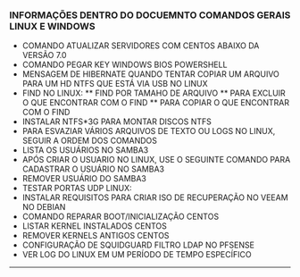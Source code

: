 ### INFORMAÇÕES DENTRO DO DOCUEMNTO COMANDOS GERAIS LINUX E WINDOWS
* COMANDO ATUALIZAR SERVIDORES COM CENTOS ABAIXO DA VERSÃO 7.0
* COMANDO PEGAR KEY WINDOWS BIOS POWERSHELL
* MENSAGEM DE HIBERNATE QUANDO TENTAR COPIAR UM ARQUIVO PARA UM HD NTFS QUE ESTÁ VIA USB NO LINUX
* FIND NO LINUX:
  ** FIND POR TAMAHO DE ARQUIVO
  ** PARA EXCLUIR O QUE ENCONTRAR COM O FIND
  ** PARA COPIAR O QUE ENCONTRAR COM O FIND
* INSTALAR NTFS*3G PARA MONTAR DISCOS NTFS
* PARA ESVAZIAR VÁRIOS ARQUIVOS DE TEXTO OU LOGS NO LINUX, SEGUIR A ORDEM DOS COMANDOS
* LISTA OS USUÁRIOS NO SAMBA3
* APÓS CRIAR O USUARIO NO LINUX, USE O SEGUINTE COMANDO PARA CADASTRAR O USUÁRIO NO SAMBA3
* REMOVER USUÁRIO DO SAMBA3
* TESTAR PORTAS UDP LINUX:
* INSTALAR REQUISITOS PARA CRIAR ISO DE RECUPERAÇÃO NO VEEAM NO DEBIAN
* COMANDO REPARAR BOOT/INICIALIZAÇÃO CENTOS
* LISTAR KERNEL INSTALADOS CENTOS
* REMOVER KERNELS ANTIGOS CENTOS
* CONFIGURAÇÃO DE SQUIDGUARD FILTRO LDAP NO PFSENSE
* VER LOG DO LINUX EM UM PERÍODO DE TEMPO ESPECÍFICO
---